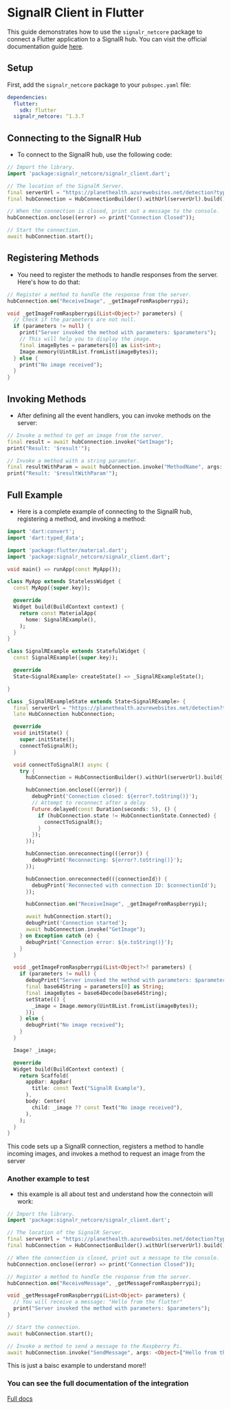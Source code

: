 # SignalR Client in Flutter

This guide demonstrates how to use the `signalr_netcore` package to connect a Flutter application to a SignalR hub.
You can visit the official documentation guide [here](https://pub.dev/packages/signalr_netcore).

## Setup

First, add the `signalr_netcore` package to your `pubspec.yaml` file:

```yaml
dependencies:
  flutter:
    sdk: flutter
  signalr_netcore: ^1.3.7
```

## Connecting to the SignalR Hub

- To connect to the SignalR hub, use the following code:

```dart
// Import the library.
import 'package:signalr_netcore/signalr_client.dart';

// The location of the SignalR Server.
final serverUrl = "https://planethealth.azurewebsites.net/detection?type=flutter";
final hubConnection = HubConnectionBuilder().withUrl(serverUrl).build();

// When the connection is closed, print out a message to the console.
hubConnection.onclose((error) => print("Connection Closed"));

// Start the connection.
await hubConnection.start();
```

## Registering Methods

- You need to register the methods to handle responses from the server. Here's how to do that:

```dart
// Register a method to handle the response from the server.
hubConnection.on("ReceiveImage", _getImageFromRaspberrypi);

void _getImageFromRaspberrypi(List<Object>? parameters) {
  // Check if the parameters are not null.
  if (parameters != null) {
    print("Server invoked the method with parameters: $parameters");
    // This will help you to display the image.
    final imageBytes = parameters[0] as List<int>;
    Image.memory(Uint8List.fromList(imageBytes));
  } else {
    print("No image received");
  }
}
```

## Invoking Methods

- After defining all the event handlers, you can invoke methods on the server:

```dart
// Invoke a method to get an image from the server.
final result = await hubConnection.invoke("GetImage");
print("Result: '$result'");

// Invoke a method with a string parameter.
final resultWithParam = await hubConnection.invoke("MethodName", args: <Object>["ParameterValue"]);
print("Result: '$resultWithParam'");
```

## Full Example

- Here is a complete example of connecting to the SignalR hub, registering a method, and invoking a method:

```dart
import 'dart:convert';
import 'dart:typed_data';

import 'package:flutter/material.dart';
import 'package:signalr_netcore/signalr_client.dart';

void main() => runApp(const MyApp());

class MyApp extends StatelessWidget {
  const MyApp({super.key});

  @override
  Widget build(BuildContext context) {
    return const MaterialApp(
      home: SignalRExample(),
    );
  }
}

class SignalRExample extends StatefulWidget {
  const SignalRExample({super.key});

  @override
  State<SignalRExample> createState() => _SignalRExampleState();

}

class _SignalRExampleState extends State<SignalRExample> {
  final serverUrl = "https://planethealth.azurewebsites.net/detection?type=flutter";
  late HubConnection hubConnection;

  @override
  void initState() {
    super.initState();
    connectToSignalR();
  }

  void connectToSignalR() async {
    try {
      hubConnection = HubConnectionBuilder().withUrl(serverUrl).build();

      hubConnection.onclose(({error}) {
        debugPrint('Connection closed: ${error?.toString()}');
        // Attempt to reconnect after a delay
        Future.delayed(const Duration(seconds: 5), () {
          if (hubConnection.state != HubConnectionState.Connected) {
            connectToSignalR();
          }
        });
      });

      hubConnection.onreconnecting(({error}) {
        debugPrint('Reconnecting: ${error?.toString()}');
      });

      hubConnection.onreconnected(({connectionId}) {
        debugPrint('Reconnected with connection ID: $connectionId');
      });

      hubConnection.on("ReceiveImage", _getImageFromRaspberrypi);

      await hubConnection.start();
      debugPrint('Connection started');
      await hubConnection.invoke("GetImage");
    } on Exception catch (e) {
      debugPrint('Connection error: ${e.toString()}');
    }
  }

  void _getImageFromRaspberrypi(List<Object?>? parameters) {
    if (parameters != null) {
      debugPrint("Server invoked the method with parameters: $parameters");
      final base64String = parameters[0] as String;
      final imageBytes = base64Decode(base64String);
      setState(() {
        _image = Image.memory(Uint8List.fromList(imageBytes));
      });
    } else {
      debugPrint("No image received");
    }
  }

  Image? _image;

  @override
  Widget build(BuildContext context) {
    return Scaffold(
      appBar: AppBar(
        title: const Text("SignalR Example"),
      ),
      body: Center(
        child: _image ?? const Text("No image received"),
      ),
    );
  }
}
```

This code sets up a SignalR connection, registers a method to handle incoming images, and invokes a method to request an image from the server

### Another example to test

- this example is all about test and understand how the connectoin will work:

```dart
// Import the library.
import 'package:signalr_netcore/signalr_client.dart';

// The location of the SignalR Server.
final serverUrl = "https://planethealth.azurewebsites.net/detection?type=flutter";
final hubConnection = HubConnectionBuilder().withUrl(serverUrl).build();

// When the connection is closed, print out a message to the console.
hubConnection.onclose((error) => print("Connection Closed"));

// Register a method to handle the response from the server.
hubConnection.on("ReceiveMessage", _getMessageFromRaspberrypi);

void _getMessageFromRaspberrypi(List<Object> parameters) {
  // You will receive a message: "Hello from the flutter"
  print("Server invoked the method with parameters: $parameters");
}

// Start the connection.
await hubConnection.start();

// Invoke a method to send a message to the Raspberry Pi.
await hubConnection.invoke("SendMessage", args: <Object>["Hello from the flutter"]);
```

This is just a baisc example to understand more!!

### You can see the full documentation of the integration

[Full docs](Docs/readme.md)
